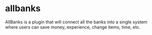 allbanks
========
AllBanks is a plugin that will connect all the banks into a single system where users can save money, experience, change items, time, etc.
